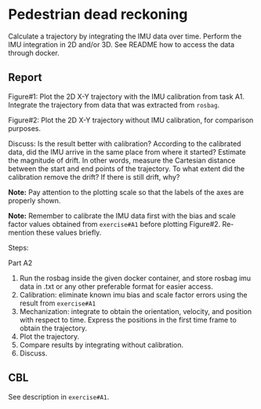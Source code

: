 # Pedestrian dead reckoning 

Calculate a trajectory by integrating the IMU data over time. Perform the IMU integration in 2D and/or 3D. See README how to access the data through docker.

## Report
Figure#1: Plot the 2D X-Y trajectory with the IMU calibration from task A1. Integrate the trajectory from data that was extracted from `rosbag`. 

Figure#2: Plot the 2D X-Y trajectory without IMU calibration, for comparison purposes. 

Discuss: Is the result better with calibration? 
According to the calibrated data, did the IMU arrive in the same place from where it started? Estimate the magnitude of drift. In other words, measure the Cartesian distance between the start and end points of the trajectory. To what extent did the calibration remove the drift? If there is still drift, why?

**Note:** Pay attention to the plotting scale so that the labels of the axes are properly shown.

**Note:** Remember to calibrate the IMU data first with the bias and scale factor values obtained from `exercise#A1` before plotting Figure#2. Re-mention these values briefly. 

Steps: 

Part A2
1. Run the rosbag inside the given docker container, and store rosbag imu data in .txt or any other preferable format for easier access.
2. Calibration: eliminate known imu bias and scale factor errors using the result from `exercise#A1`
3. Mechanization: integrate to obtain the orientation, velocity, and position with respect to time. Express the positions in the first time frame to obtain the trajectory.
4. Plot the trajectory.
5. Compare results by integrating without calibration.
6. Discuss.

## CBL

See description in `exercise#A1`.